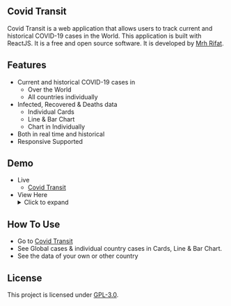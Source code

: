 ## Covid Transit
Covid Transit is a web application that allows users to track current and historical COVID-19 cases in the World. This application is built with ReactJS. It is a free and open source software. It is developed by [Mrh Rifat](https://github.com/mrhrifat).

## Features
- Current and historical COVID-19 cases in
    - Over the World
    - All countries individually
- Infected, Recovered & Deaths data
    - Individual Cards
    - Line & Bar Chart
    - Chart in Individually
- Both in real time and historical
- Responsive Supported

## Demo
- Live
    - [Covid Transit](https://covidtransit.netlify.app)
- View Here
    <details>
        <summary>Click to expand</summary>
            <img src="https://i.ibb.co/BcWtXcF/Covid-Transit01.png" alt="Covid-Transit01" border="0">
            <img src="https://i.ibb.co/3WqCsMd/Covid-Transit02.png" alt="Covid-Transit02" border="0">
    </details>

## How To Use
- Go to [Covid Transit](https://covidtransit.netlify.app)
- See Global cases & individual country cases in Cards, Line & Bar Chart.
- See the data of your own or other country



## License
This project is licensed under [GPL-3.0](https://github.com/mrhrifat/covid-transit/blob/master/LICENSE.md).